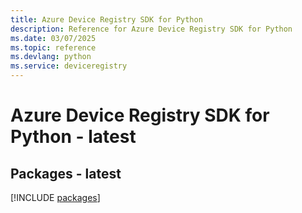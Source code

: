 ```yaml
---
title: Azure Device Registry SDK for Python
description: Reference for Azure Device Registry SDK for Python
ms.date: 03/07/2025
ms.topic: reference
ms.devlang: python
ms.service: deviceregistry
---
```

# Azure Device Registry SDK for Python - latest
## Packages - latest
[!INCLUDE [packages](device-registry-index.md)]